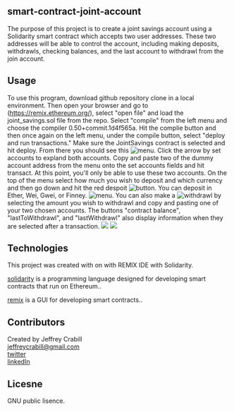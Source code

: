 ## smart-contract-joint-account
The purpose of this project is to create a joint savings account using a Solidarity smart contract which accepts two user addresses.  These two addresses will be able to control the account, including making deposits, withdrawls, checking balances, and the last account to withdrawl from the join account.  

## Usage
To use this program, download github repository clone in a local environment.  Then open your browser and go to (https://remix.ethereum.org/), select "open file" and load the joint_savings.sol file from the repo.  Select "compile" from the left menu and choose the compiler 0.50+commit.1d4f565a.  Hit the complie button and then once again on the left menu, under the compile button, select "deploy and run transactions."  Make sure the JointSavings contract is selected and hit deploy.  From there you should see this 
![menu](/images/1.png).  Click the arrow by set accounts to expland both accounts.  Copy and paste two of the dummy account address from the menu onto the set accounts fields and hit transact.  At this point, you'll only be able to use these two accounts.  On the top of the menu select how much you wish to deposit and which currency and then go down and hit the red despoit ![button](/images/2.png).  You can deposit in Ether, Wei, Gwei, or Finney.  ![menu](/images/3.png).  You can also make a ![withdrawl](/images/6.png) by selecting the amount you wish to withdrawl and copy and pasting one of your two chosen accounts.  The buttons "contract balance", "lastToWithdrawl", and "lastWithdrawl"  also display information when they are selected after a transaction. ![](/images/7.png) ![](/images/8.png)

## Technologies
This project was created with on with REMIX IDE with Solidarity.

[solidarity](https://soliditylang.org/) is a programming language designed for developing smart contracts that run on Ethereum..

[remix](https://remix-project.org/) is a GUI for developing smart contracts..




## Contributors
Created by Jeffrey Crabill  
jeffreycrabill@gmail.com  
[twitter](twitter.com/jeffcrabill)  
[linkedIn](linkedin.com/jeffreycrabill)  



## Licesne
GNU public lisence.